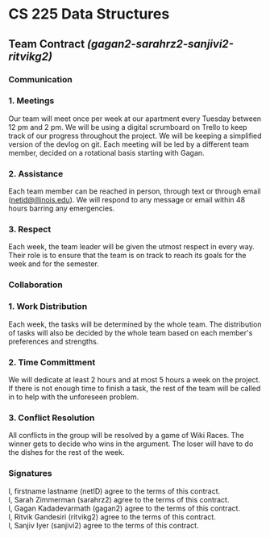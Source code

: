 # CS 225 Data Structures

## Team Contract *(gagan2-sarahrz2-sanjivi2-ritvikg2)*

### Communication

### 1. **Meetings** 

Our team will meet once per week at our apartment every Tuesday between 12 pm and 2 pm. We will be using a digital scrumboard on Trello to keep track of our progress throughout the project. We will be keeping a simplified version of the devlog on git. Each meeting will be led by a different team member, decided on a rotational basis starting with Gagan.

### 2. **Assistance**

Each team member can be reached in person, through text  or through email (netid@illinois.edu). We will respond to any message or email within 48 hours barring any emergencies.

### 3. **Respect**

Each week, the team leader will be given the utmost respect in every way. Their role is to ensure that the team is on track to reach its goals for the week and for the semester.


### Collaboration

### 1.  **Work Distribution**

Each week, the tasks will be determined by the whole team. The distribution of tasks will also be decided by the whole team based on each member's preferences and strengths. 

### 2. **Time Committment**

We will dedicate at least 2 hours and at most 5 hours a week on the project. If there is not enough time to finish a task, the rest of the team will be called in to help with the unforeseen problem.

### 3. **Conflict Resolution**

All conflicts in the group will be resolved by a game of Wiki Races. The winner gets to decide who wins in the argument. The loser will have to do the dishes for the rest of the week.

### Signatures

I, firstname lastname (netID) agree to the terms of this contract. <br>
I, Sarah Zimmerman (sarahrz2) agree to the terms of this contract. <br>
I, Gagan Kadadevarmath (gagan2) agree to the terms of this contract. <br>
I, Ritvik Gandesiri (ritvikg2) agree to the terms of this contract. <br>
I, Sanjiv Iyer (sanjivi2) agree to the terms of this contract. <br>
